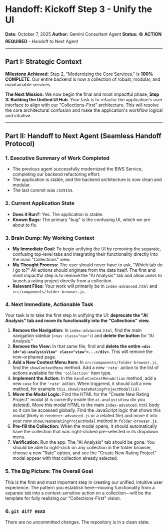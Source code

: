 # Handoff: Kickoff Step 3 - Unify the UI

**Date:** October 7, 2025
**Author:** Gemini Consultant Agent
**Status:** 🟢 **ACTION REQUIRED** - Handoff to Next Agent

---

## Part I: Strategic Context

**Milestone Achieved:** Step 2, "Modernizing the Core Services," is **100% COMPLETE**. Our entire backend is now a collection of robust, modular, and maintainable services.

**The Next Mission:** We now begin the final and most impactful phase, **Step 3: Building the Unified UI Hub**. Your task is to refactor the application's user interface to align with our "Collections-First" architecture. This will resolve the core architectural confusion and make the application's workflow logical and intuitive.

---

## Part II: Handoff to Next Agent (Seamless Handoff Protocol)

### 1. Executive Summary of Work Completed

-   The previous agent successfully modernized the BWS Service, completing our backend refactoring effort.
-   The application is stable, and the backend architecture is now clean and modular.
-   The last commit was `c529154`.

### 2. Current Application State

-   **Does it Run?:** Yes. The application is stable.
-   **Known Bugs:** The primary "bug" is the confusing UI, which we are about to fix.

### 3. Brain Dump: My Working Context

-   **My Immediate Goal:** To begin unifying the UI by removing the separate, confusing top-level tabs and integrating their functionality directly into the main "Collections" view.
-   **My Thought Process:** The user should never have to ask, "Which tab do I go to?" All actions should originate from the data itself. The first and most impactful step is to remove the "AI Analysis" tab and allow users to launch a rating project directly from a collection.
-   **Relevant Files:** Your work will primarily be in `index-advanced.html` and `src/components/folder-browser.js`.

### 4. Next Immediate, Actionable Task

Your task is to take the first step in unifying the UI: **deprecate the "AI Analysis" tab and move its functionality into the "Collections" view.**

1.  **Remove the Navigation:** In `index-advanced.html`, find the main navigation sidebar (`<nav class="nav">`) and **delete the button** for "AI Analysis."
2.  **Remove the View:** In that same file, find and **delete the entire `<div id="ai-analysisView" class="view">...</div>`**. This will remove the now-orphaned page.
3.  **Add a New Context Menu Item:** In `src/components/folder-browser.js`, find the `showContextMenu` method. Add a new `'rate'` action to the list of actions available for the `'collection'` item type.
4.  **Implement the Action:** In the `handleContextMenuAction` method, add a new `case` for the `'rate'` action. When triggered, it should call a new method, for example `this.showCreateRatingProjectModal(id)`.
5.  **Move the Modal Logic:** Find the HTML for the "Create New Rating Project" modal (it is currently inside the `ai-analysisView` div you deleted). Move this modal HTML to the main `index-advanced.html` body so it can be accessed globally. Find the JavaScript logic that shows this modal (likely in `renderer-advanced.js` or a related file) and move it into your new `showCreateRatingProjectModal` method in `folder-browser.js`.
6.  **Pre-fill the Collection:** When the modal opens, it should automatically have the collection that was right-clicked pre-selected in its dropdown menu.
7.  **Verification:** Run the app. The "AI Analysis" tab should be gone. You should be able to right-click on any collection in the folder browser, choose a new "Rate" option, and see the "Create New Rating Project" modal appear with that collection already selected.

### 5. The Big Picture: The Overall Goal

This is the first and most important step in creating our unified, intuitive user experience. The pattern you establish here—moving functionality from a separate tab into a context-sensitive action on a collection—will be the template for fully realizing our "Collections-First" vision.

### 6. `git diff HEAD`

There are no uncommitted changes. The repository is in a clean state.
